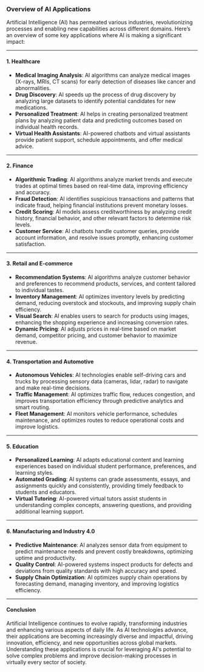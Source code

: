 ### Overview of AI Applications

Artificial Intelligence (AI) has permeated various industries, revolutionizing processes and enabling new capabilities across different domains. Here’s an overview of some key applications where AI is making a significant impact:

---

#### 1. **Healthcare**

- **Medical Imaging Analysis**: AI algorithms can analyze medical images (X-rays, MRIs, CT scans) for early detection of diseases like cancer and abnormalities.
- **Drug Discovery**: AI speeds up the process of drug discovery by analyzing large datasets to identify potential candidates for new medications.
- **Personalized Treatment**: AI helps in creating personalized treatment plans by analyzing patient data and predicting outcomes based on individual health records.
- **Virtual Health Assistants**: AI-powered chatbots and virtual assistants provide patient support, schedule appointments, and offer medical advice.

---

#### 2. **Finance**

- **Algorithmic Trading**: AI algorithms analyze market trends and execute trades at optimal times based on real-time data, improving efficiency and accuracy.
- **Fraud Detection**: AI identifies suspicious transactions and patterns that indicate fraud, helping financial institutions prevent monetary losses.
- **Credit Scoring**: AI models assess creditworthiness by analyzing credit history, financial behavior, and other relevant factors to determine risk levels.
- **Customer Service**: AI chatbots handle customer queries, provide account information, and resolve issues promptly, enhancing customer satisfaction.

---

#### 3. **Retail and E-commerce**

- **Recommendation Systems**: AI algorithms analyze customer behavior and preferences to recommend products, services, and content tailored to individual tastes.
- **Inventory Management**: AI optimizes inventory levels by predicting demand, reducing overstock and stockouts, and improving supply chain efficiency.
- **Visual Search**: AI enables users to search for products using images, enhancing the shopping experience and increasing conversion rates.
- **Dynamic Pricing**: AI adjusts prices in real-time based on market demand, competitor pricing, and customer behavior to maximize revenue.

---

#### 4. **Transportation and Automotive**

- **Autonomous Vehicles**: AI technologies enable self-driving cars and trucks by processing sensory data (cameras, lidar, radar) to navigate and make real-time decisions.
- **Traffic Management**: AI optimizes traffic flow, reduces congestion, and improves transportation efficiency through predictive analytics and smart routing.
- **Fleet Management**: AI monitors vehicle performance, schedules maintenance, and optimizes routes to reduce operational costs and improve logistics.

---

#### 5. **Education**

- **Personalized Learning**: AI adapts educational content and learning experiences based on individual student performance, preferences, and learning styles.
- **Automated Grading**: AI systems can grade assessments, essays, and assignments quickly and consistently, providing timely feedback to students and educators.
- **Virtual Tutoring**: AI-powered virtual tutors assist students in understanding complex concepts, answering questions, and providing additional learning support.

---

#### 6. **Manufacturing and Industry 4.0**

- **Predictive Maintenance**: AI analyzes sensor data from equipment to predict maintenance needs and prevent costly breakdowns, optimizing uptime and productivity.
- **Quality Control**: AI-powered systems inspect products for defects and deviations from quality standards with high accuracy and speed.
- **Supply Chain Optimization**: AI optimizes supply chain operations by forecasting demand, managing inventory, and improving logistics efficiency.

---

#### Conclusion

Artificial Intelligence continues to evolve rapidly, transforming industries and enhancing various aspects of daily life. As AI technologies advance, their applications are becoming increasingly diverse and impactful, driving innovation, efficiency, and new opportunities across global markets. Understanding these applications is crucial for leveraging AI's potential to solve complex problems and improve decision-making processes in virtually every sector of society.